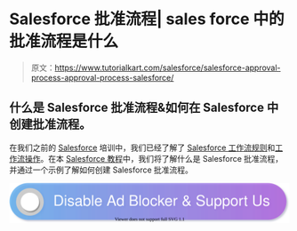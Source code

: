 # Salesforce 批准流程| sales force 中的批准流程是什么

> 原文：<https://www.tutorialkart.com/salesforce/salesforce-approval-process-approval-process-salesforce/>

## 什么是 Salesforce 批准流程&如何在 Salesforce 中创建批准流程。

在我们之前的 [Salesforce](https://www.tutorialkart.com/salesforce/what-is-salesforce/) 培训中，我们已经了解了 [Salesforce 工作流规则](https://www.tutorialkart.com/salesforce/salesforce-workflow-rules-salesforce-workflow-examples/)和[工作流操作](https://www.tutorialkart.com/salesforce/salesforce-workflow-actions-tasks-email-alert-field-update/)。在本 [Salesforce 教程](https://www.tutorialkart.com/salesforce-tutorials/)中，我们将了解什么是 Salesforce 批准流程，并通过一个示例了解如何创建 Salesforce 批准流程。

[![](img/925da31b32d6bc3827932f6c8afb11bb.png)](https://www.tutorialkart.com/)